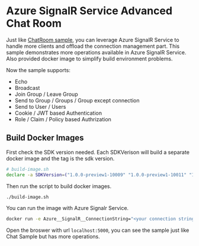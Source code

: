 Azure SignalR Service Advanced Chat Room
=================================

Just like [ChatRoom sample](../ChatRoom), you can leverage Azure SignalR Service to handle more clients and offload the connection management part. This sample demonstrates more operations available in Azure SignalR Service. Also provided docker image to simplify build environment problems.

Now the sample supports:

* Echo
* Broadcast
* Join Group / Leave Group
* Send to Group / Groups / Group except connection
* Send to User / Users
* Cookie / JWT based Authentication
* Role / Claim / Policy based Authrization

## Build Docker Images

First check the SDK version needed. Each SDKVerison will build a separate docker image and the tag is the sdk version.
```bash
# build-image.sh
declare -a SDKVersion=("1.0.0-preview1-10009" "1.0.0-preview1-10011" "1.0.0-preview1-10015" "1.0.0-preview1-10200")
```

Then run the script to build docker images.
```bash
./build-image.sh
```

You can run the image with Azure Signalr Service.
```bash
docker run -e Azure__SignalR__ConnectionString="<your connection string>" -p 5000:80 signalr-advancedchatroom:<sdk version>
```

Open the broswer with url `localhost:5000`, you can see the sample just like Chat Sample but has more operations. 
